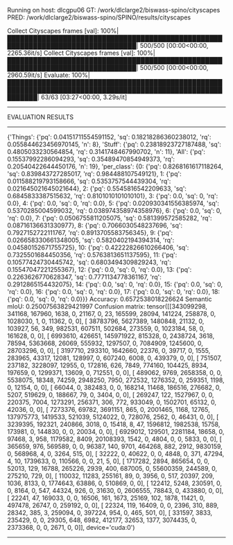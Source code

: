 Running on host: dlcgpu06
GT: /work/dlclarge2/biswass-spino/cityscapes
PRED: /work/dlclarge2/biswass-spino/SPINO/results/cityscapes

Collect Cityscapes frames [val]: 100%|████████████████████████████████████████████████████████████████████████████████| 500/500 [00:00<00:00, 2265.36it/s]
Collect Cityscapes frames [val]: 100%|████████████████████████████████████████████████████████████████████████████████| 500/500 [00:00<00:00, 2960.59it/s]
Evaluate: 100%|███████████████████████████████████████████████████████████████████████████████████████████████████████████| 63/63 [03:27<00:00,  3.29s/it]
******************
EVALUATION RESULTS
******************
{'Things': {'pq': 0.04151711554591152, 'sq': 0.18218286360238012, 'rq': 0.055844623456970145, 'n': 8}, 'Stuff': {'pq': 0.23818923727187488, 'sq': 0.4805033230564854, 'rq': 0.3141748467990702, 'n': 11}, 'All': {'pq': 0.15537992286094293, 'sq': 0.35489470854949373, 'rq': 0.20540422644450176, 'n': 19}, 'per_class': {0: {'pq': 0.8268161617118264, 'sq': 0.839843727285017, 'rq': 0.984488107549121}, 1: {'pq': 0.011588219793158666, 'sq': 0.5353757544439304, 'rq': 0.021645021645021644}, 2: {'pq': 0.5545816542209633, 'sq': 0.6845833387515632, 'rq': 0.8101010101010101}, 3: {'pq': 0.0, 'sq': 0, 'rq': 0.0}, 4: {'pq': 0.0, 'sq': 0, 'rq': 0.0}, 5: {'pq': 0.020930341556385974, 'sq': 0.5370285004599032, 'rq': 0.038974358974358976}, 6: {'pq': 0.0, 'sq': 0, 'rq': 0.0}, 7: {'pq': 0.0506755811205075, 'sq': 0.581399572585282, 'rq': 0.08716136631330977}, 8: {'pq': 0.7066030548237696, 'sq': 0.7927152722111767, 'rq': 0.8913705583756345}, 9: {'pq': 0.026658330661348005, 'sq': 0.5820402194394314, 'rq': 0.04580152671755725}, 10: {'pq': 0.42222826610266406, 'sq': 0.7325501684450356, 'rq': 0.5763813651137595}, 11: {'pq': 0.10577424730445742, 'sq': 0.6803494309829243, 'rq': 0.15547047221255367}, 12: {'pq': 0.0, 'sq': 0, 'rq': 0.0}, 13: {'pq': 0.2263626770628347, 'sq': 0.7771134778361167, 'rq': 0.2912865154432075}, 14: {'pq': 0.0, 'sq': 0, 'rq': 0.0}, 15: {'pq': 0.0, 'sq': 0, 'rq': 0.0}, 16: {'pq': 0.0, 'sq': 0, 'rq': 0.0}, 17: {'pq': 0.0, 'sq': 0, 'rq': 0.0}, 18: {'pq': 0.0, 'sq': 0, 'rq': 0.0}}}
Accuracy: 0.6572538018226624
Semantic mIoU: 0.25007563829421997
Confusion matrix:
tensor([[343099298,    341168,    167960,      1638,         0,     21167,
                 0,        23,    165599,     28094,    141224,    258878,
                 0,   1028030,         1,         0,     11362,         0,
                 0],
        [ 38783796,   5627389,   1480848,     21132,         0,    103927,
                56,       349,    982531,    607511,    502684,    273559,
                 0,   1023184,        58,         0,    161628,         0,
                 0],
        [  6993610,    426651, 145971922,    815328,         0,   2438724,
              3618,     78594,   5363668,     26069,    555932,   1297507,
                 0,   7084909,   1245600,         0,  28703296,         0,
                 0],
        [  3197710,    293310,   1642660,     22376,         0,     39717,
                 0,      1555,    283965,     43317,     12081,    128997,
                 0,    607240,      6008,         0,    439379,         0,
                 0],
        [   751507,    237182,   3228097,     12955,         0,    172816,
               626,      7849,    774160,    104425,      8934,    197659,
                 0,   1299371,     13609,         0,    712551,         0,
                 0],
        [   489062,      9769,   2658358,         0,         0,   5538075,
             18348,     74259,   2948250,      7950,    272532,   1276352,
                 0,    259351,      1198,         0,     12154,         0,
                 0],
        [    66044,         0,    382483,         0,         0,    168214,
             11468,    186516,    276682,         0,      5207,    519629,
                 0,    188667,        79,         0,      3404,         0,
                 0],
        [   269247,       122,   1527967,         0,         0,    220375,
              7004,   1273291,    256371,       306,       772,    933049,
                 0,   1502701,     65132,         0,     42036,         0,
                 0],
        [  7273376,     69782,   3691151,       865,         0,   2001465,
              1168,     12765, 137975773,   1419533,    521039,   5124022,
                 0,    728076,      2562,         0,     46431,         0,
                 0],
        [  3239395,    192321,    240866,      3018,         0,     15418,
                 8,        47,   1596812,   1982538,     15758,    173981,
                 0,    144830,         0,         0,     20034,         0,
                 0],
        [  6929012,    129501,   2281184,     18658,         0,     97468,
                 3,       958,   1179582,      8409,  20108393,      1542,
                 0,      4804,         0,         0,      5833,         0,
                 0],
        [   365659,       976,    569589,         0,         0,     96387,
               140,      9701,    464268,       882,      2912,   9830159,
                 0,    568968,         4,         0,      3264,       515,
                 0],
        [    32222,         0,     40622,         0,         0,      4848,
                 0,       371,     47294,         4,        10,   1739633,
                 0,    110566,         0,         0,        21,         5,
                 0],
        [  1717282,      2894,    865654,         0,         0,     52013,
               129,     16788,    265226,      2939,       400,    687005,
                 0,  55600359,    244589,         0,    275210,       729,
                 0],
        [   110032,     11283,    255161,        89,         0,      3956,
                 0,       517,     20397,       209,      1036,      8133,
                 0,   1774643,     63886,         0,    510869,         0,
                 0],
        [   122412,      5248,    230591,         0,         0,      8164,
                 0,       547,     44324,       926,         0,     31630,
                 0,   2606555,     78843,         0,    433880,         0,
                 0],
        [    22241,        47,    169033,         0,         0,     16506,
               161,      1673,     25169,       102,      1878,     11421,
                 0,    497478,     26747,         0,    259192,         0,
                 0],
        [    22324,       119,     16409,         0,         0,      2396,
               310,       889,     28342,       385,         3,    259094,
                 0,    397224,       954,         0,       465,       501,
                 0],
        [   331597,      3833,    235429,         0,         0,     29305,
               648,      6982,    412177,     32653,      1377,   3074435,
                 0,   2373368,         0,         0,      2671,         0,
                 0]], device='cuda:0')
******************